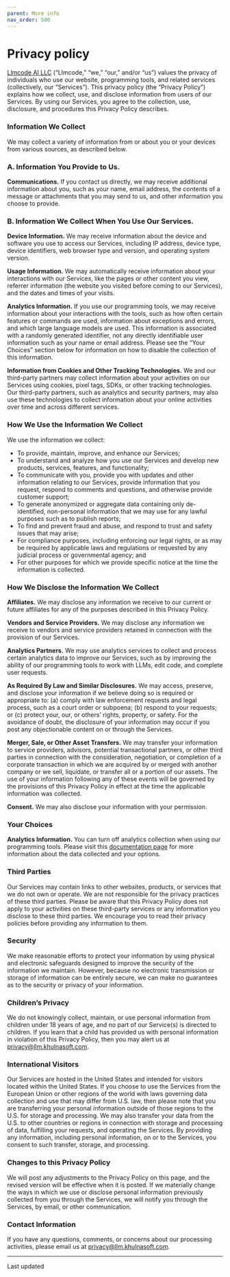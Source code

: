 ```yaml
---
parent: More info
nav_order: 500
---
```


# Privacy policy

[Llmcode AI LLC](/docs/faq.html#what-is-khulnasoft-llc)
(“Llmcode,” “we,” “our,” and/or “us”) values the privacy of individuals who use our website, programming tools, and related services (collectively, our “Services”). This privacy policy (the “Privacy Policy”) explains how we collect, use, and disclose information from users of our Services. By using our Services, you agree to the collection, use, disclosure, and procedures this Privacy Policy describes. 

### Information We Collect

We may collect a variety of information from or about you or your devices from various sources, as described below.

### A. Information You Provide to Us.

**Communications.** If you contact us directly, we may receive additional information about you, such as your name, email address, the contents of a message or attachments that you may send to us, and other information you choose to provide.

### B. Information We Collect When You Use Our Services. 

**Device Information.** We may receive information about the device and software you use to access our Services, including IP address, device type, device identifiers, web browser type and version, and operating system version.

**Usage Information.** We may automatically receive information about your interactions with our Services, like the pages or other content you view, referrer information (the website you visited before coming to our Services), and the dates and times of your visits.

**Analytics Information.** If you use our programming tools, we may receive information about your interactions with the tools, such as how often certain features or commands are used, information about exceptions and errors, and which large language models are used. This information is associated with a randomly generated identifier, not any directly identifiable user information such as your name or email address. Please see the “Your Choices” section below for information on how to disable the collection of this information.

**Information from Cookies and Other Tracking Technologies.** We and our third-party partners may collect information about your activities on our Services using cookies, pixel tags, SDKs, or other tracking technologies. Our third-party partners, such as analytics and security partners, may also use these technologies to collect information about your online activities over time and across different services. 


### How We Use the Information We Collect

We use the information we collect:
 
- To provide, maintain, improve, and enhance our Services;
- To understand and analyze how you use our Services and develop new products, services, features, and functionality;
- To communicate with you, provide you with updates and other information relating to our Services, provide information that you request, respond to comments and questions, and otherwise provide customer support;
- To generate anonymized or aggregate data containing only de-identified, non-personal information that we may use for any lawful purposes such as to publish reports;
- To find and prevent fraud and abuse, and respond to trust and safety issues that may arise; 
- For compliance purposes, including enforcing our legal rights, or as may be required by applicable laws and regulations or requested by any judicial process or governmental agency; and
- For other purposes for which we provide specific notice at the time the information is collected.

### How We Disclose the Information We Collect

**Affiliates.** We may disclose any information we receive to our current or future affiliates for any of the purposes described in this Privacy Policy.  

**Vendors and Service Providers.** We may disclose any information we receive to vendors and service providers retained in connection with the provision of our Services. 

**Analytics Partners.** We may use analytics services to collect and process certain analytics data to improve our Services, such as by improving the ability of our programming tools to work with LLMs, edit code, and complete user requests. 

**As Required By Law and Similar Disclosures.** We may access, preserve, and disclose your information if we believe doing so is required or appropriate to: (a) comply with law enforcement requests and legal process, such as a court order or subpoena; (b) respond to your requests; or (c) protect your, our, or others’ rights, property, or safety. For the avoidance of doubt, the disclosure of your information may occur if you post any objectionable content on or through the Services.

**Merger, Sale, or Other Asset Transfers.** We may transfer your information to service providers, advisors, potential transactional partners, or other third parties in connection with the consideration, negotiation, or completion of a corporate transaction in which we are acquired by or merged with another company or we sell, liquidate, or transfer all or a portion of our assets. The use of your information following any of these events will be governed by the provisions of this Privacy Policy in effect at the time the applicable information was collected.

**Consent.** We may also disclose your information with your permission.

### Your Choices

**Analytics Information.** You can turn off analytics collection when using our programming tools. Please visit this 
[documentation page](/docs/more/analytics.html)
for more information about the data collected and your options.

### Third Parties

Our Services may contain links to other websites, products, or services that we do not own or operate. We are not responsible for the privacy practices of these third parties. Please be aware that this Privacy Policy does not apply to your activities on these third-party services or any information you disclose to these third parties. We encourage you to read their privacy policies before providing any information to them.

### Security 

We make reasonable efforts to protect your information by using physical and electronic safeguards designed to improve the security of the information we maintain. However, because no electronic transmission or storage of information can be entirely secure, we can make no guarantees as to the security or privacy of your information.

### Children’s Privacy

We do not knowingly collect, maintain, or use personal information from children under 18 years of age, and no part of our Service(s) is directed to children. If you learn that a child has provided us with personal information in violation of this Privacy Policy, then you may alert us at privacy@llm.khulnasoft.com.

### International Visitors

Our Services are hosted in the United States and intended for visitors located within the United States. If you choose to use the Services from the European Union or other regions of the world with laws governing data collection and use that may differ from U.S. law, then please note that you are transferring your personal information outside of those regions to the U.S. for storage and processing. We may also transfer your data from the U.S. to other countries or regions in connection with storage and processing of data, fulfilling your requests, and operating the Services. By providing any information, including personal information, on or to the Services, you consent to such transfer, storage, and processing. 


### Changes to this Privacy Policy

We will post any adjustments to the Privacy Policy on this page, and the revised version will be effective when it is posted. If we materially change the ways in which we use or disclose personal information previously collected from you through the Services, we will notify you through the Services, by email, or other communication.

### Contact Information

If you have any questions, comments, or concerns about our processing activities, please email us at privacy@llm.khulnasoft.com.

----

<p class="post-date">
Last updated 
<!--[[[cog
import subprocess
import datetime

result = subprocess.run(['git', 'log', '-1', '--format=%ct', 'llmcode/website/docs/legal/privacy.md'], capture_output=True, text=True)
if result.returncode == 0:
    timestamp = int(result.stdout.strip())
    date = datetime.datetime.fromtimestamp(timestamp)
    cog.out(f"{date.strftime('%B %d, %Y.')}")
]]]-->
April 12, 2025.
<!--[[[end]]]-->

</p>
